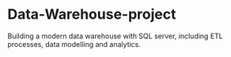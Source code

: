 # Data-Warehouse-project
Building a modern data warehouse with SQL server, including ETL processes, data modelling and analytics.
